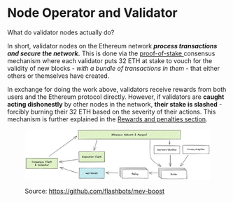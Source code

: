 # Node Operator and Validator

What do validator nodes actually do?

In short, validator nodes on the Ethereum network _**process transactions and secure the network.**_ This is done via the [proof-of-stake ](https://ethereum.org/en/developers/docs/consensus-mechanisms/pos/)consensus mechanism where each validator puts 32 ETH at stake to vouch for the validity of new blocks _- with a bundle of transactions in them -_ that either others or themselves have created.

In exchange for doing the work above, validators receive rewards from both users and the Ethereum protocol directly. However, if validators are **caught acting dishonestly** by other nodes in the network, **their stake is slashed** - forcibly burning their 32 ETH based on the severity of their actions. This mechanism is further explained in the [Rewards and penalties section](../rewards-and-penalties.md).

<figure><img src="../.gitbook/assets/image (14).png" alt=""><figcaption><p>Source: <a href="https://github.com/flashbots/mev-boost">https://github.com/flashbots/mev-boost</a></p></figcaption></figure>

